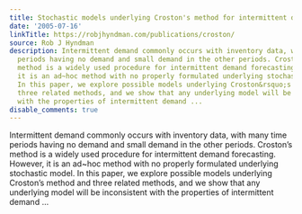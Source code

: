 ```yaml
---
title: Stochastic models underlying Croston's method for intermittent demand forecasting
date: '2005-07-16'
linkTitle: https://robjhyndman.com/publications/croston/
source: Rob J Hyndman
description: Intermittent demand commonly occurs with inventory data, with many time
  periods having no demand and small demand in the other periods. Croston&rsquo;s
  method is a widely used procedure for intermittent demand forecasting. However,
  it is an ad~hoc method with no properly formulated underlying stochastic model.
  In this paper, we explore possible models underlying Croston&rsquo;s method and
  three related methods, and we show that any underlying model will be inconsistent
  with the properties of intermittent demand ...
disable_comments: true
---
```

Intermittent demand commonly occurs with inventory data, with many time periods having no demand and small demand in the other periods. Croston&rsquo;s method is a widely used procedure for intermittent demand forecasting. However, it is an ad~hoc method with no properly formulated underlying stochastic model. In this paper, we explore possible models underlying Croston&rsquo;s method and three related methods, and we show that any underlying model will be inconsistent with the properties of intermittent demand ...